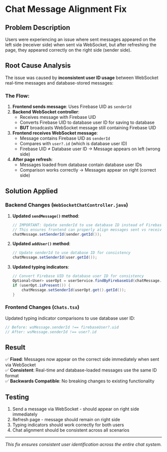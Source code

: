 # Chat Message Alignment Fix

## Problem Description
Users were experiencing an issue where sent messages appeared on the left side (receiver side) when sent via WebSocket, but after refreshing the page, they appeared correctly on the right side (sender side).

## Root Cause Analysis

The issue was caused by **inconsistent user ID usage** between WebSocket real-time messages and database-stored messages:

### The Flow:
1. **Frontend sends message**: Uses Firebase UID as `senderId`
2. **Backend WebSocket controller**: 
   - Receives message with Firebase UID
   - Converts Firebase UID to database user ID for saving to database
   - **BUT** broadcasts WebSocket message still containing Firebase UID
3. **Frontend receives WebSocket message**: 
   - Message contains Firebase UID as `senderId`
   - Compares with `user?.id` (which is database user ID)
   - Firebase UID ≠ Database user ID → Message appears on left (wrong side)
4. **After page refresh**:
   - Messages loaded from database contain database user IDs
   - Comparison works correctly → Messages appear on right (correct side)

## Solution Applied

### Backend Changes (`WebSocketChatController.java`)

1. **Updated `sendMessage()` method**:
   ```java
   // IMPORTANT: Update senderId to use database ID instead of Firebase UID
   // This ensures frontend can properly align messages sent vs received
   chatMessage.setSenderId(sender.getId());
   ```

2. **Updated `addUser()` method**:
   ```java
   // Update senderId to use database ID for consistency
   chatMessage.setSenderId(user.getId());
   ```

3. **Updated typing indicators**:
   ```java
   // Convert Firebase UID to database user ID for consistency
   Optional<User> userOpt = userService.findByFirebaseUid(chatMessage.getSenderId());
   if (userOpt.isPresent()) {
       chatMessage.setSenderId(userOpt.get().getId());
   }
   ```

### Frontend Changes (`Chats.tsx`)

Updated typing indicator comparisons to use database user ID:
```typescript
// Before: wsMessage.senderId !== firebaseUser?.uid
// After: wsMessage.senderId !== user?.id
```

## Result
✅ **Fixed**: Messages now appear on the correct side immediately when sent via WebSocket  
✅ **Consistent**: Real-time and database-loaded messages use the same ID format  
✅ **Backwards Compatible**: No breaking changes to existing functionality  

## Testing
1. Send a message via WebSocket - should appear on right side immediately
2. Refresh page - message should remain on right side
3. Typing indicators should work correctly for both users
4. Chat alignment should be consistent across all scenarios

---
*This fix ensures consistent user identification across the entire chat system.* 